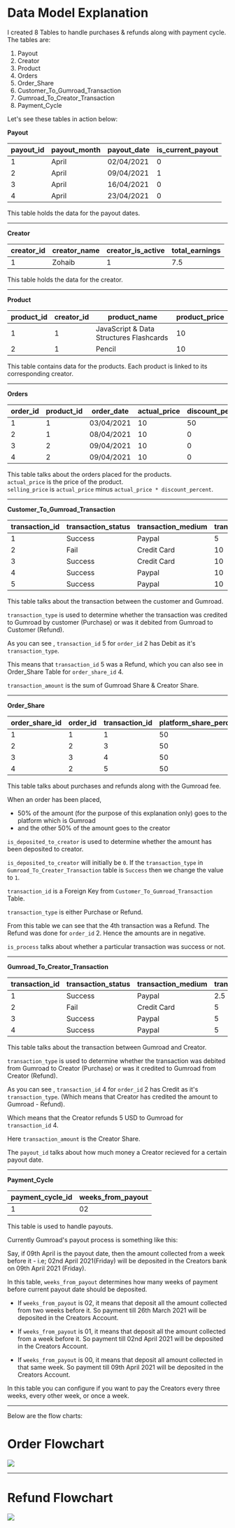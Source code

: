 # Data Model Explanation

I created 8 Tables to handle purchases & refunds along with payment cycle. The tables are:

1. Payout
2. Creator
3. Product
4. Orders
5. Order_Share
6. Customer_To_Gumroad_Transaction
7. Gumroad_To_Creator_Transaction
8. Payment_Cycle

Let's see these tables in action below:

**Payout**

<table>
    <thead>
        <th>payout_id</th>
        <th>payout_month</th>
        <th>payout_date</th>
        <th>is_current_payout</th>
    </thead>
    <tbody>
        <tr>
            <td>1</td>
            <td>April</td>
            <td>02/04/2021</td>
            <td>0</td>
        </tr>
        <tr>
            <td>2</td>
            <td>April</td>
            <td>09/04/2021</td>
            <td>1</td>
        </tr>
        <tr>
            <td>3</td>
            <td>April</td>
            <td>16/04/2021</td>
            <td>0</td>
        </tr>
        <tr>
            <td>4</td>
            <td>April</td>
            <td>23/04/2021</td>
            <td>0</td>
        </tr>
    </tbody>
</table>

This table holds the data for the payout dates. 

<hr>

**Creator**

<table>
    <thead>
        <th>creator_id</th>
        <th>creator_name</th>
        <th>creator_is_active</th>
        <th>total_earnings</th>
    </thead>
    <tbody>
        <tr>
            <td>1</td>
            <td>Zohaib</td>
            <td>1</td>
            <td>7.5</td>
        </tr>
    </tbody>
</table>

This table holds the data for the creator. 

<hr>

**Product**

<table>
    <thead>
        <th>product_id</th>
        <th>creator_id</th>
        <th>product_name</th>
        <th>product_price</th>
    </thead>
    <tbody>
        <tr>
            <td>1</td>
            <td>1</td>
            <td>JavaScript & Data Structures Flashcards</td>
            <td>10</td>
        </tr>
        <tr>
            <td>2</td>
            <td>1</td>
            <td>Pencil</td>
            <td>10</td>
        </tr>
    </tbody>
</table>

This table contains data for the products. Each product is linked to its corresponding creator.

<hr>

**Orders**

<table>
    <thead>
        <th>order_id</th>
        <th>product_id</th>
        <th>order_date</th>
        <th>actual_price</th>
        <th>discount_percent</th>
        <th>selling_price</th>
    </thead>
    <tbody>
        <tr>
            <td>1</td>
            <td>1</td>
            <td>03/04/2021</td>
            <td>10</td>
            <td>50</td>
            <td>5</td>
        </tr>
        <tr>
            <td>2</td>
            <td>1</td>
            <td>08/04/2021</td>
            <td>10</td>
            <td>0</td>
            <td>10</td>
        </tr>
        <tr>
            <td>3</td>
            <td>2</td>
            <td>09/04/2021</td>
            <td>10</td>
            <td>0</td>
            <td>10</td>
        </tr>
        <tr>
            <td>4</td>
            <td>2</td>
            <td>09/04/2021</td>
            <td>10</td>
            <td>0</td>
            <td>10</td>
        </tr>
    </tbody>
</table>

This table talks about the orders placed for the products.
<br>
`actual_price` is the price of the product.
<br>
`selling_price` is `actual_price` minus `actual_price * discount_percent`.

<hr>

**Customer_To_Gumroad_Transaction**

<table>
    <thead>
        <th>transaction_id</th>
        <th>transaction_status</th>
        <th>transaction_medium</th>
        <th>transaction_amount</th>
        <th>vendor_transaction_id</th>
        <th>order_id</th>
        <th>transaction_date</th>
        <th>transaction_type</th>
    </thead>
    <tbody>
        <tr>
            <td>1</td>
            <td>Success</td>
            <td>Paypal</td>
            <td>5</td>
            <td>erhwqpoxnio1manf8</td>
            <td>1</td>
            <td>03/04/2021</td>
            <td>Credit</td>
        </tr>
        <tr>
            <td>2</td>
            <td>Fail</td>
            <td>Credit Card</td>
            <td>10</td>
            <td>26rhwqpoxnio1manf8</td>
            <td>2</td>
            <td>08/04/2021</td>
            <td>Credit</td>
        </tr>
        <tr>
            <td>3</td>
            <td>Success</td>
            <td>Credit Card</td>
            <td>10</td>
            <td>shjd899erhwqpoxnio1manf8</td>
            <td>2</td>
            <td>08/04/2021</td>
            <td>Credit</td>
        </tr>
        <tr>
            <td>4</td>
            <td>Success</td>
            <td>Paypal</td>
            <td>10</td>
            <td>ss12erhwqpoxnio1manf8</td>
            <td>3</td>
            <td>09/04/2021</td>
            <td>Credit</td>
        </tr>
        <tr>
            <td>5</td>
            <td>Success</td>
            <td>Paypal</td>
            <td>10</td>
            <td>8986sderhwqpoxnio1manf8</td>
            <td>2</td>
            <td>11/04/2021</td>
            <td>Debit</td>
        </tr>
    </tbody>
</table>

This table talks about the transaction between the customer and Gumroad. 
<br>

`transaction_type` is used  to determine whether the transaction was credited to Gumroad by customer (Purchase) or was it debited from Gumroad to Customer (Refund).

As you can see , `transaction_id` 5 for `order_id` 2 has Debit as it's `transaction_type`.

This means that `transaction_id` 5 was a Refund, which you can also see in Order_Share Table for `order_share_id` 4.

`transaction_amount` is the sum of Gumroad Share & Creator Share.

<hr>


**Order_Share**

<table>
    <thead>
        <th>order_share_id</th>
        <th>order_id</th>
        <th>transaction_id</th>
        <th>platform_share_percent</th>
        <th>creator_share_percent</th>
        <th>is_deposited_to_creator</th>
        <th>is_deposited_to_platform</th>
        <th>platform_share_amount</th>
        <th>creator_share_amount</th>
        <th>transaction_type</th>
        <th>is_process</th>
    </thead>
    <tbody>
        <tr>
            <td>1</td>
            <td>1</td>
            <td>1</td>
            <td>50</td>
            <td>50</td>
            <td>1</td>
            <td>1</td>
            <td>2.5</td>
            <td>2.5</td>
            <td>Purchase</td>
            <td>1</td>
        </tr>
         <tr>
            <td>2</td>
            <td>2</td>
            <td>3</td>
            <td>50</td>
            <td>50</td>
            <td>1</td>
            <td>1</td>
            <td>5</td>
            <td>5</td>
            <td>Purchase</td>
            <td>1</td>
        </tr> 
        <tr>
            <td>3</td>
            <td>3</td>
            <td>4</td>
            <td>50</td>
            <td>50</td>
            <td>0</td>
            <td>1</td>
            <td>5</td>
            <td>5</td>
            <td>Purchase</td>
            <td>1</td>
        </tr> 
        <tr>
            <td>4</td>
            <td>2</td>
            <td>5</td>
            <td>50</td>
            <td>50</td>
            <td>null</td>
            <td>null</td>
            <td>-5</td>
            <td>-5</td>
            <td>Refund</td>
            <td>1</td>
        </tr>
    </tbody>
</table>

This table talks about purchases and refunds along with the Gumroad fee.

When an order has been placed, 
- 50% of the amount (for the purpose of this explanation only) goes to the platform which is Gumroad 
- and the other 50% of the amount goes to the creator

`is_deposited_to_creator` is used to determine whether the amount has been deposited to creator.

`is_deposited_to_creator` will initially be `0`. If the `transaction_type` in `Gumroad_To_Creater_Transaction` table is `Success` then we change the value to `1`.

`transaction_id` is a Foreign Key from `Customer_To_Gumroad_Transaction` Table.

`transaction_type` is either Purchase or Refund. 

From this table we can see that the 4th transaction was a Refund. The Refund was done for `order_id` 2. Hence the amounts are in negative.

`is_process` talks about whether a particular transaction was success or not.

<hr>

**Gumroad_To_Creator_Transaction**

<table>
    <thead>
        <th>transaction_id</th>
        <th>transaction_status</th>
        <th>transaction_medium</th>
        <th>transaction_amount</th>
        <th>vendor_transaction_id</th>
        <th>order_id</th>
        <th>order_share_id</th>
        <th>transaction_date</th>
        <th>transaction_type</th>
        <th>payout_id</th>
    </thead>
    <tbody>
        <tr>
            <td>1</td>
            <td>Success</td>
            <td>Paypal</td>
            <td>2.5</td>
            <td>erhwqpoxnio1manf8</td>
            <td>1</td>
            <td>1</td>
            <td>03/04/2021</td>
            <td>Debit</td>
            <td>2</td>
        </tr>
        <tr>
            <td>2</td>
            <td>Fail</td>
            <td>Credit Card</td>
            <td>5</td>
            <td>26rhwqpoxnio1manf8</td>
            <td>2</td>
            <td>2</td>
            <td>08/04/2021</td>
            <td>Debit</td>
            <td>2</td>
        </tr>
        <tr>
            <td>3</td>
            <td>Success</td>
            <td>Paypal</td>
            <td>5</td>
            <td>ss12erhwqpoxnio1manf8</td>
            <td>3</td>
            <td>3</td>
            <td>09/04/2021</td>
            <td>Debit</td>
            <td>2</td>
        </tr>
        <tr>
            <td>4</td>
            <td>Success</td>
            <td>Paypal</td>
            <td>5</td>
            <td>8986sderhwqpoxnio1manf8</td>
            <td>2</td>
            <td>4</td>
            <td>10/04/2021</td>
            <td>Credit</td>
            <td>3</td>
        </tr>
    </tbody>
</table>

This table talks about the transaction between Gumroad and Creator. 
<br>

`transaction_type` is used to determine whether the transaction was debited from Gumroad to Creator (Purchase) or was it credited to Gumroad from Creator (Refund).

As you can see , `transaction_id` 4 for `order_id` 2 has Credit as it's `transaction_type`. (Which means that Creator has credited the amount to Gumroad - Refund).

Which means that the Creator refunds 5 USD to Gumroad for `transaction_id` 4.

Here `transaction_amount` is the Creator Share.

The `payout_id` talks about how much money a Creator recieved for a certain payout date.

<hr>

**Payment_Cycle**

<table>
    <thead>
        <th>payment_cycle_id</th>
        <th>weeks_from_payout</th>
    </thead>
    <tbody>
        <tr>
            <td>1</td>
            <td>02</td>
        </tr>
    </tbody>
</table>

This table is used to handle payouts.

Currently Gumroad's payout process is something like this:

Say, if 09th April is the payout date, then the amount collected from a week before it - i.e; 02nd April 2021(Friday) will be deposited in the Creators bank on 09th April 2021 (Friday).

In this table, `weeks_from_payout` determines how many weeks of payment before current payout date should be deposited. 

- If `weeks_from_payout` is 02, it means that deposit all the amount collected from two weeks before it. So payment till 26th March 2021 will be deposited in the Creators Account.

- If `weeks_from_payout` is 01, it means that deposit all the amount collected from a week before it. So payment till 02nd April 2021 will be deposited in the Creators Account.

- If `weeks_from_payout` is 00, it means that deposit all amount collected in that same week. So payment till 09th April 2021 will be deposited in the Creators Account.  

In this table you can configure if you want to pay the Creators every three weeks, every other week, or once a week.

<hr>

Below are the flow charts: 

# Order Flowchart
<img src="assets/images/Order_Flowchart.png">

<hr>

# Refund Flowchart
<img src="assets/images/Order_Flowchart.png">
